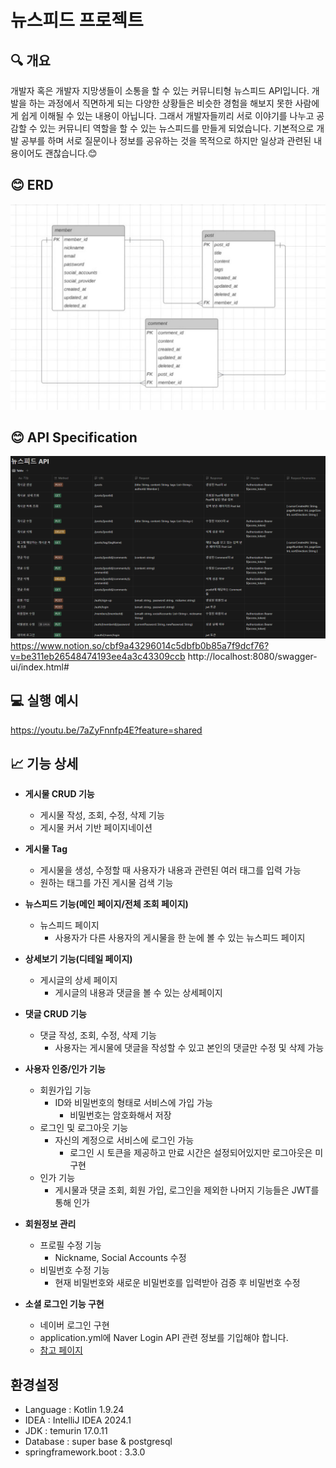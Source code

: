 # 뉴스피드 프로젝트

## 🔍 개요

개발자 혹은 개발자 지망생들이 소통을 할 수 있는 커뮤니티형 뉴스피드 API입니다.
개발을 하는 과정에서 직면하게 되는 다양한 상황들은 비슷한 경험을 해보지 못한 사람에게 쉽게 이해될 수 있는 내용이 아닙니다.
그래서 개발자들끼리 서로 이야기를 나누고 공감할 수 있는 커뮤니티 역할을 할 수 있는 뉴스피드를 만들게 되었습니다.
기본적으로 개발 공부를 하며 서로 질문이나 정보를 공유하는 것을 목적으로 하지만 일상과 관련된 내용이어도 괜찮습니다.😊

## 😊 ERD

![ERD.png](assets/ERD.png)

## 😊 API Specification

![img.png](assets/API_SPEC.png)
https://www.notion.so/cbf9a43296014c5dbfb0b85a7f9dcf76?v=be311eb26548474193ee4a3c43309ccb
http://localhost:8080/swagger-ui/index.html#

## 💻 실행 예시

https://youtu.be/7aZyFnnfp4E?feature=shared

## 📈 기능 상세

- **게시물 CRUD 기능**
    - 게시물 작성, 조회, 수정, 삭제 기능
    - 게시물 커서 기반 페이지네이션

- **게시물 Tag**
    - 게시물을 생성, 수정할 때 사용자가 내용과 관련된 여러 태그를 입력 가능
    - 원하는 태그를 가진 게시물 검색 기능

- **뉴스피드 기능(메인 페이지/전체 조회 페이지)**
    - 뉴스피드 페이지
        - 사용자가 다른 사용자의 게시물을 한 눈에 볼 수 있는 뉴스피드 페이지

- **상세보기 기능(디테일 페이지)**
    - 게시글의 상세 페이지
        - 게시글의 내용과 댓글을 볼 수 있는 상세페이지

- **댓글 CRUD 기능**
    - 댓글 작성, 조회, 수정, 삭제 기능
        - 사용자는 게시물에 댓글을 작성할 수 있고 본인의 댓글만 수정 및 삭제 가능

- **사용자 인증/인가 기능**
    - 회원가입 기능
        - ID와 비밀번호의 형태로 서비스에 가입 가능
            - 비밀번호는 암호화해서 저장
    - 로그인 및 로그아웃 기능
        - 자신의 계정으로 서비스에 로그인 가능
            - 로그인 시 토큰을 제공하고 만료 시간은 설정되어있지만 로그아웃은 미구현
    - 인가 기능
        - 게시물과 댓글 조회, 회원 가입, 로그인을 제외한 나머지 기능들은 JWT를 통해 인가

- **회원정보 관리**
    - 프로필 수정 기능
        - Nickname, Social Accounts 수정
    - 비밀번호 수정 기능
        - 현재 비밀번호와 새로운 비밀번호를 입력받아 검증 후 비밀번호 수정

- **소셜 로그인 기능 구현**
    - 네이버 로그인 구현
    - application.yml에 Naver Login API 관련 정보를 기입해야 합니다.
    - [참고 페이지](https://github.com/ABRASAX3/abrasax/pull/14)

## 환경설정

- Language : Kotlin 1.9.24
- IDEA : IntelliJ IDEA 2024.1
- JDK : temurin 17.0.11
- Database : super base & postgresql
- springframework.boot : 3.3.0
